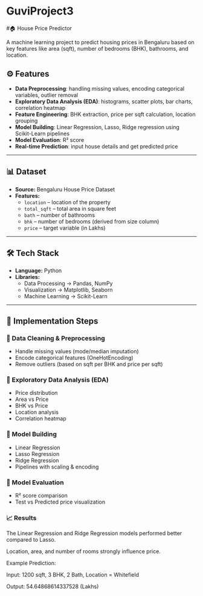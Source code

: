 # GuviProject3
#🏠 House Price Predictor

A machine learning project to predict housing prices in Bengaluru based on key features like area (sqft), number of bedrooms (BHK), bathrooms, and location.


## ⚙️ Features  
- **Data Preprocessing**: handling missing values, encoding categorical variables, outlier removal  
- **Exploratory Data Analysis (EDA)**: histograms, scatter plots, bar charts, correlation heatmap  
- **Feature Engineering**: BHK extraction, price per sqft calculation, location grouping  
- **Model Building**: Linear Regression, Lasso, Ridge regression using Scikit-Learn pipelines  
- **Model Evaluation**: R² score 
- **Real-time Prediction**: input house details and get predicted price  

---

## 📊 Dataset  
- **Source:** Bengaluru House Price Dataset  
- **Features:**  
  - `location` – location of the property  
  - `total_sqft` – total area in square feet  
  - `bath` – number of bathrooms  
  - `bhk` – number of bedrooms (derived from size column)  
  - `price` – target variable (in Lakhs)  

---

## 🛠️ Tech Stack  
- **Language:** Python  
- **Libraries:**  
  - Data Processing → Pandas, NumPy  
  - Visualization → Matplotlib, Seaborn  
  - Machine Learning → Scikit-Learn  

---

## 🚀 Implementation Steps  

### 🔹 Data Cleaning & Preprocessing  
- Handle missing values (mode/median imputation)  
- Encode categorical features (OneHotEncoding)  
- Remove outliers (based on sqft per BHK and price per sqft)  

### 🔹 Exploratory Data Analysis (EDA)  
- Price distribution  
- Area vs Price  
- BHK vs Price  
- Location analysis  
- Correlation heatmap  

### 🔹 Model Building  
- Linear Regression  
- Lasso Regression  
- Ridge Regression  
- Pipelines with scaling & encoding  

### 🔹 Model Evaluation  
- R² score comparison  
- Test vs Predicted price visualization

### 📈 Results

The Linear Regression and Ridge Regression models performed better compared to Lasso.

Location, area, and number of rooms strongly influence price.

Example Prediction:

Input: 1200 sqft, 3 BHK, 2 Bath, Location = Whitefield

Output: 54.64868614337528 (Lakhs)
